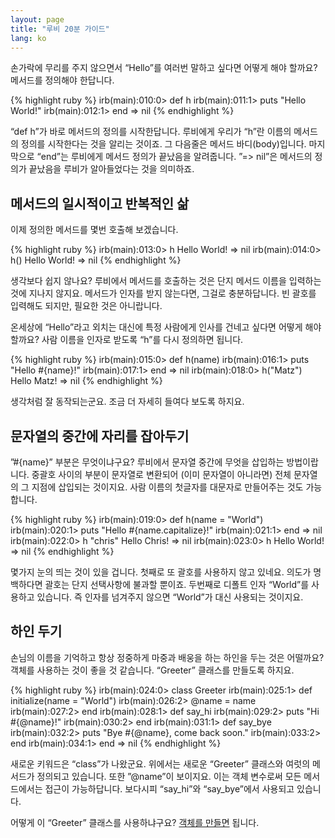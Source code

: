 ```yaml
---
layout: page
title: "루비 20분 가이드"
lang: ko
---
```


손가락에 무리를 주지 않으면서 “Hello”를 여러번 말하고 싶다면 어떻게 해야 할까요? 메서드를 정의해야 한답니다.

{% highlight ruby %}
irb(main):010:0> def h
irb(main):011:1> puts "Hello World!"
irb(main):012:1> end
=> nil
{% endhighlight %}

“def h”가 바로 메서드의 정의를 시작한답니다. 루비에게 우리가 “h”란 이름의 메서드의 정의를 시작한다는 것을 알리는
것이죠. 그 다음줄은 메서드 바디(body)입니다. 마지막으로 “end”는 루비에게 메서드 정의가 끝났음을 알려줍니다.
”=&gt; nil”은 메서드의 정의가 끝났음을 루비가 알아들었다는 것을 의미하죠.

## 메서드의 일시적이고 반복적인 삶

이제 정의한 메서드를 몇번 호출해 보겠습니다.

{% highlight ruby %}
irb(main):013:0> h
Hello World!
=> nil
irb(main):014:0> h()
Hello World!
=> nil
{% endhighlight %}

생각보다 쉽지 않나요? 루비에서 메서드를 호출하는 것은 단지 메서드 이름을 입력하는 것에 지나지 않지요. 메서드가 인자를 받지
않는다면, 그걸로 충분하답니다. 빈 괄호를 입력해도 되지만, 필요한 것은 아니랍니다.

온세상에 “Hello”라고 외치는 대신에 특정 사람에게 인사를 건네고 싶다면 어떻게 해야 할까요? 사람 이름을 인자로 받도록
“h”를 다시 정의하면 됩니다.

{% highlight ruby %}
irb(main):015:0> def h(name)
irb(main):016:1> puts "Hello #{name}!"
irb(main):017:1> end
=> nil
irb(main):018:0> h("Matz")
Hello Matz!
=> nil
{% endhighlight %}

생각처럼 잘 동작되는군요. 조금 더 자세히 들여다 보도록 하지요.

## 문자열의 중간에 자리를 잡아두기

”#\{name}” 부분은 무엇이냐구요? 루비에서 문자열 중간에 무엇을 삽입하는 방법이랍니다. 중괄호 사이의 부분이 문자열로
변환되어 (이미 문자열이 아니라면) 전체 문자열의 그 지점에 삽입되는 것이지요. 사람 이름의 첫글자를 대문자로 만들어주는 것도
가능합니다.

{% highlight ruby %}
irb(main):019:0> def h(name = "World")
irb(main):020:1> puts "Hello #{name.capitalize}!"
irb(main):021:1> end
=> nil
irb(main):022:0> h "chris"
Hello Chris!
=> nil
irb(main):023:0> h
Hello World!
=> nil
{% endhighlight %}

몇가지 눈의 띄는 것이 있을 겁니다. 첫째로 또 괄호를 사용하지 않고 있네요. 의도가 명백하다면 괄호는 단지 선택사항에 불과할
뿐이죠. 두번째로 디폴트 인자 “World”를 사용하고 있습니다. 즉 인자를 넘겨주지 않으면 “World”가 대신 사용되는
것이지요.

## 하인 두기

손님의 이름을 기억하고 항상 정중하게 마중과 배웅을 하는 하인을 두는 것은 어떨까요? 객체를 사용하는 것이 좋을 것 같습니다.
“Greeter” 클래스를 만들도록 하지요.

{% highlight ruby %}
irb(main):024:0> class Greeter
irb(main):025:1>   def initialize(name = "World")
irb(main):026:2>     @name = name
irb(main):027:2>   end
irb(main):028:1>   def say_hi
irb(main):029:2>     puts "Hi #{@name}!"
irb(main):030:2>   end
irb(main):031:1>   def say_bye
irb(main):032:2>     puts "Bye #{@name}, come back soon."
irb(main):033:2>   end
irb(main):034:1> end
=> nil
{% endhighlight %}

새로운 키워드은 “class”가 나왔군요. 위에서는 새로운 “Greeter” 클래스와 여럿의 메서드가 정의되고 있습니다. 또한
”@name”이 보이지요. 이는 객체 변수로써 모든 메서드에서는 접근이 가능하답니다. 보다시피 “say\_hi”와
“say\_bye”에서 사용되고 있습니다.

어떻게 이 “Greeter” 클래스를 사용하냐구요? [객체를 만들면](/ko/documentation/quickstart/3/)
됩니다.

